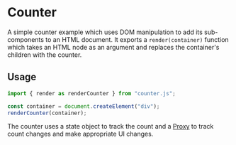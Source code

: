 # Counter
A simple counter example which uses DOM manipulation to add its sub-components to an HTML document.
It exports a `render(container)` function which takes an HTML node as an argument and replaces the container's children with the counter.

## Usage
```js
import { render as renderCounter } from "counter.js";

const container = document.createElement("div");
renderCounter(container);
```

The counter uses a state object to track the count and a [Proxy](https://developer.mozilla.org/en-US/docs/Web/JavaScript/Reference/Global_Objects/Proxy) to track count changes and make appropriate UI changes. 